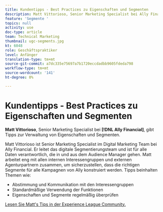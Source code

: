 ```yaml
---
title: Kundentipps - Best Practices zu Eigenschaften und Segmenten
description: Matt Vittorioso, Senior Marketing Specialist bei Ally Financial, gibt Tipps zum Verwalten von Eigenschaften und Segmenten.
feature: 'Segmente '
topics: null
activity: use
doc-type: article
team: Technical Marketing
thumbnail: ugc-segments.jpg
kt: 6048
role: Geschäftspraktiker
level: Anfänger
translation-type: tm+mt
source-git-commit: a7dc335e75697a7b1720eccdadbb9605fdeda798
workflow-type: tm+mt
source-wordcount: '141'
ht-degree: 0%

---
```



# Kundentipps - Best Practices zu Eigenschaften und Segmenten

**Matt Vittorioso**, Senior Marketing Specialist bei  **[!DNL Ally Financial]**, gibt Tipps zur Verwaltung von Eigenschaften und Segmenten.

Matt Vittorioso ist Senior Marketing Specialist im Digital Marketing Team bei Ally Financial. Er leitet das digitale Segmentierungsteam und ist für alle Daten verantwortlich, die in und aus dem Audience Manager gehen. Matt arbeitet eng mit allen internen Interessengruppen und externen Agenturpartnern zusammen, um sicherzustellen, dass die richtigen Segmente für alle Kampagnen von Ally konstruiert werden. Tipps beinhalten Themen wie:

* Abstimmung und Kommunikation mit den Interessengruppen
* Standardmäßige Verwendung der Funktionen
* Eigenschaften und Segmente regelmäßig überprüfen

[Lesen Sie Matt&#39;s Tips in der Experience League Community.](https://experienceleaguecommunities.adobe.com/t5/adobe-audience-manager-blogs/traits-and-segments-best-practices/ba-p/367729)
